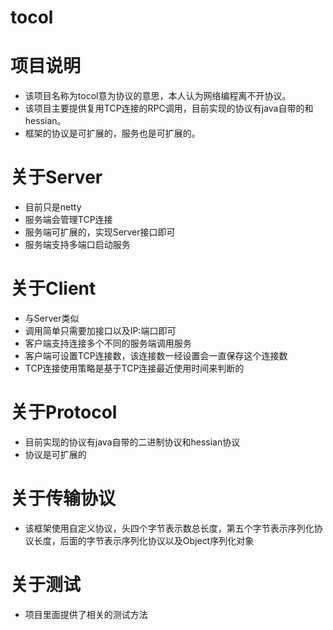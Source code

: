 # tocol
# 项目说明
* 该项目名称为tocol意为协议的意思，本人认为网络编程离不开协议。
* 该项目主要提供复用TCP连接的RPC调用，目前实现的协议有java自带的和hessian。
* 框架的协议是可扩展的，服务也是可扩展的。

# 关于Server
* 目前只是netty
* 服务端会管理TCP连接
* 服务端可扩展的，实现Server接口即可
* 服务端支持多端口启动服务

# 关于Client
* 与Server类似
* 调用简单只需要加接口以及IP:端口即可
* 客户端支持连接多个不同的服务端调用服务
* 客户端可设置TCP连接数，该连接数一经设置会一直保存这个连接数
* TCP连接使用策略是基于TCP连接最近使用时间来判断的

# 关于Protocol
* 目前实现的协议有java自带的二进制协议和hessian协议
* 协议是可扩展的

# 关于传输协议
* 该框架使用自定义协议，头四个字节表示数总长度，第五个字节表示序列化协议长度，后面的字节表示序列化协议以及Object序列化对象

# 关于测试
* 项目里面提供了相关的测试方法



